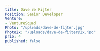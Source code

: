 ```yaml
---
title: Dave de Fijter
Position: Senior Developer
Venture:
- VentureSquad
Photo: "/uploads/dave-de-fijter.jpg"
Photo2x: "/uploads/dave-de-fijter@2x.jpg"
prio: 4
published: false
---
```

